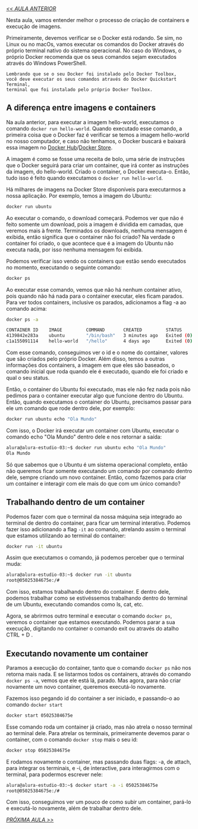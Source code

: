 *[<< AULA ANTERIOR](https://github.com/pvreboucas/docker/blob/aula-1/aulas/7-hello-world.md)*


Nesta aula, vamos entender melhor o processo de criação de containers e execução de imagens.

Primeiramente, devemos verificar se o Docker está rodando. Se sim, no Linux ou no macOs, vamos executar os comandos do Docker através do próprio terminal nativo do sistema operacional. No caso do Windows, o próprio Docker recomenda que os seus comandos sejam executados através do Windows PowerShell.

```
Lembrando que se o seu Docker foi instalado pelo Docker Toolbox,
você deve executar os seus comandos através do Docker Quickstart Terminal,
terminal que foi instalado pelo próprio Docker Toolbox.
```

## A diferença entre imagens e containers ##

Na aula anterior, para executar a imagem hello-world, executamos o comando ```docker run hello-world```. Quando executado esse comando, a primeira coisa que o Docker faz é verificar se temos a imagem hello-world no nosso computador, e caso não tenhamos, o Docker buscará e baixará essa imagem no [Docker Hub](https://hub.docker.com/)/[Docker Store](https://store.docker.com).

A imagem é como se fosse uma receita de bolo, uma série de instruções que o Docker seguirá para criar um container, que irá conter as instruções da imagem, do hello-world. Criado o container, o Docker executa-o. Então, tudo isso é feito quando executamos o ```docker run hello-world```.

Há milhares de imagens na Docker Store disponíveis para executarmos a nossa aplicação. Por exemplo, temos a imagem do Ubuntu:

```bash
docker run ubuntu
```

Ao executar o comando, o download começará. Podemos ver que não é feito somente um download, pois a imagem é dividida em camadas, que veremos mais à frente. Terminados os downloads, nenhuma mensagem é exibida, então significa que o container não foi criado? Na verdade o container foi criado, o que acontece que é a imagem do Ubuntu não executa nada, por isso nenhuma mensagem foi exibida.

Podemos verificar isso vendo os containers que estão sendo executados no momento, executando o seguinte comando:

```bash
docker ps
```
Ao executar esse comando, vemos que não há nenhum container ativo, pois quando não há nada para o container executar, eles ficam parados. Para ver todos containers, inclusive os parados, adicionamos a flag -a ao comando acima:

```bash
docker ps -a
```
```bash
CONTAINER ID    IMAGE         COMMAND       CREATED         STATUS                     PORTS     NAMES
4139842e283a    ubuntu        "/bin/bash"   3 minutes ago   Exited (0) 3 minutes ago             elastic_albattani
c1a155091114    hello-world   "/hello"      4 days ago      Exited (0) 4 days ago                nifty_mcclintock
```

Com esse comando, conseguimos ver o id e o nome do container, valores que são criados pelo próprio Docker. Além disso, temos a outras informações dos containers, a imagem em que eles são baseados, o comando inicial que roda quando ele é executado, quando ele foi criado e qual o seu status.

Então, o container do Ubuntu foi executado, mas ele não fez nada pois não pedimos para o container executar algo que funcione dentro do Ubuntu. Então, quando executamos o container do Ubuntu, precisamos passar para ele um comando que rode dentro dele, por exemplo:


```bash
docker run ubuntu echo "Ola Mundo"
```

Com isso, o Docker irá executar um container com Ubuntu, executar o comando echo "Ola Mundo" dentro dele e nos retornar a saída:

```bash
alura@alura-estudio-03:~$ docker run ubuntu echo "Ola Mundo"
Ola Mundo
```

Só que sabemos que o Ubuntu é um sistema operacional completo, então não queremos ficar somente executando um comando por comando dentro dele, sempre criando um novo container. Então, como fazemos para criar um container e interagir com ele mais do que com um único comando?

## Trabalhando dentro de um container ##

Podemos fazer com que o terminal da nossa máquina seja integrado ao terminal de dentro do container, para ficar um terminal interativo. Podemos fazer isso adicionando a flag ```-it``` ao comando, atrelando assim o terminal que estamos utilizando ao terminal do container:


```bash
docker run -it ubuntu
```

Assim que executamos o comando, já podemos perceber que o terminal muda:

```bash
alura@alura-estudio-03:~$ docker run -it ubuntu
root@05025384675e:/# 
```

Com isso, estamos trabalhando dentro do container. E dentro dele, podemos trabalhar como se estivéssemos trabalhando dentro do terminal de um Ubuntu, executando comandos como ls, cat, etc.

Agora, se abrirmos outro terminal e executar o comando ```docker ps```, veremos o container que estamos executando. Podemos parar a sua execução, digitando no container o comando exit ou através do atalho CTRL + D .

## Executando novamente um container ##

Paramos a execução do container, tanto que o comando ```docker ps``` não nos retorna mais nada. E se listarmos todos os containers, através do comando ```docker ps -a```, vemos que ele está lá, parado. Mas agora, para não criar novamente um novo container, queremos executá-lo novamente.

Fazemos isso pegando id do container a ser iniciado, e passando-o ao comando ```docker start```


```bash
docker start 05025384675e
```

Esse comando roda um container já criado, mas não atrela o nosso terminal ao terminal dele. Para atrelar os terminais, primeiramente devemos parar o container, com o comando ```docker stop``` mais o seu id:


```bash
docker stop 05025384675e
```

E rodamos novamente o container, mas passando duas flags: -a, de attach, para integrar os terminais, e -i, de interactive, para interagirmos com o terminal, para podermos escrever nele:


```bash
alura@alura-estudio-03:~$ docker start -a -i 05025384675e
root@05025384675e:/# 
```

Com isso, conseguimos ver um pouco de como subir um container, pará-lo e executá-lo novamente, além de trabalhar dentro dele.


*[PRÓXIMA AULA >>]()*
